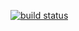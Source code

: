 [![build status](https://travis-ci.org/conx2share/conx2share.github.io.svg)](https://travis-ci.org/conx2share/conx2share.github.io)
